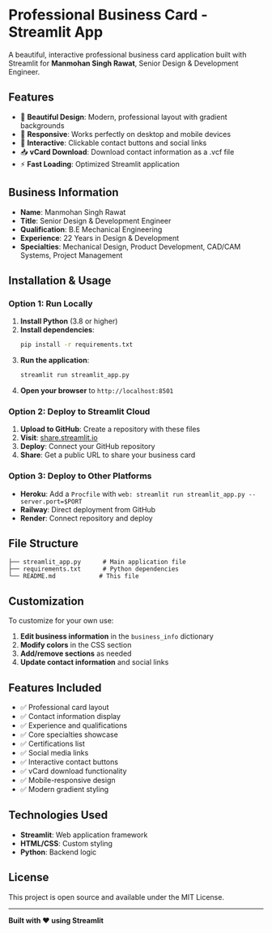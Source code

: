# Professional Business Card - Streamlit App

A beautiful, interactive professional business card application built with Streamlit for **Manmohan Singh Rawat**, Senior Design & Development Engineer.

## Features

- 🎨 **Beautiful Design**: Modern, professional layout with gradient backgrounds
- 📱 **Responsive**: Works perfectly on desktop and mobile devices
- 🔄 **Interactive**: Clickable contact buttons and social links
- 📥 **vCard Download**: Download contact information as a .vcf file
- ⚡ **Fast Loading**: Optimized Streamlit application

## Business Information

- **Name**: Manmohan Singh Rawat
- **Title**: Senior Design & Development Engineer
- **Qualification**: B.E Mechanical Engineering
- **Experience**: 22 Years in Design & Development
- **Specialties**: Mechanical Design, Product Development, CAD/CAM Systems, Project Management

## Installation & Usage

### Option 1: Run Locally

1. **Install Python** (3.8 or higher)
2. **Install dependencies**:
   ```bash
   pip install -r requirements.txt
   ```
3. **Run the application**:
   ```bash
   streamlit run streamlit_app.py
   ```
4. **Open your browser** to `http://localhost:8501`

### Option 2: Deploy to Streamlit Cloud

1. **Upload to GitHub**: Create a repository with these files
2. **Visit**: [share.streamlit.io](https://share.streamlit.io)
3. **Deploy**: Connect your GitHub repository
4. **Share**: Get a public URL to share your business card

### Option 3: Deploy to Other Platforms

- **Heroku**: Add a `Procfile` with `web: streamlit run streamlit_app.py --server.port=$PORT`
- **Railway**: Direct deployment from GitHub
- **Render**: Connect repository and deploy

## File Structure

```
├── streamlit_app.py      # Main application file
├── requirements.txt      # Python dependencies
└── README.md            # This file
```

## Customization

To customize for your own use:

1. **Edit business information** in the `business_info` dictionary
2. **Modify colors** in the CSS section
3. **Add/remove sections** as needed
4. **Update contact information** and social links

## Features Included

- ✅ Professional card layout
- ✅ Contact information display
- ✅ Experience and qualifications
- ✅ Core specialties showcase
- ✅ Certifications list
- ✅ Social media links
- ✅ Interactive contact buttons
- ✅ vCard download functionality
- ✅ Mobile-responsive design
- ✅ Modern gradient styling

## Technologies Used

- **Streamlit**: Web application framework
- **HTML/CSS**: Custom styling
- **Python**: Backend logic

## License

This project is open source and available under the MIT License.

---

**Built with ❤️ using Streamlit**